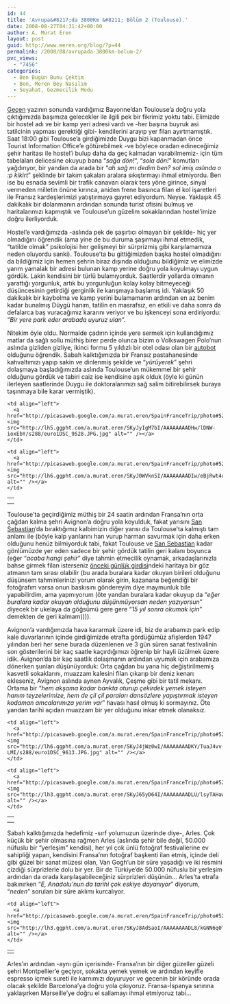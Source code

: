 ```yaml
---
id: 44
title: 'Avrupa&#8217;da 3800Km &#8211; Bölüm 2 (Toulouse).'
date: 2008-08-27T04:31:42+00:00
author: A. Murat Eren
layout: post
guid: http://www.meren.org/blog/?p=44
permalink: /2008/08/avrupada-3800km-bolum-2/
pvc_views:
  - "7456"
categories:
  - Ben Bugün Bunu Çektim
  - Ben, Meren Bey Nasılım
  - Seyahat, Gezmecilik Modu
---
```

[Geçen](http://www.meren.org/blog/2008/08/avrupada-3800km-bolum-1/) yazının sonunda vardığımız Bayonne&#8217;dan Toulouse&#8217;a doğru yola çıktığımızda başımıza gelecekler ile ilgili pek bir fikrimiz yoktu tabi. Elimizde bir hostel adı ve bir kamp yeri adresi vardı ve -her başına buyruk asi tatilcinin yapması gerektiği gibi- kendilerini arayıp yer filan ayırtmamıştık. Saat 18:00 gibi Toulouse&#8217;a girdiğimizde Duygu bizi kapanmadan önce Tourist Information Office&#8217;e götürebilmek -ve böylece oradan edineceğimiz şehir haritası ile hostel&#8217;i bulup daha da geç kalmadan varabilmemiz- için tüm tabelaları delicesine okuyup bana &#8220;_sağa dön!_&#8220;, &#8220;_sola dön!_&#8221; komutları yağdırıyor, bir yandan da arada bir &#8220;_ah sağ mı dedim ben? sol imiş aslında o :p kikirt_&#8221; şeklinde bir takım şakaları aralara sıkıştırmayı ihmal etmiyordu. Ben ise bu esnada sevimli bir trafik canavarı olarak ters yöne girince, sinyal vermeden milletin önüne kırınca, aniden frene basınca filan el kol işaretleri ile Fransız kardeşlerimizi yatıştırmaya gayret ediyordum. Neyse. Yaklaşık 45 dakikalık bir dolanmanın ardından sonunda turist ofisini bulmuş ve haritalarımızı kapmıştık ve Toulouse&#8217;un güzelim sokaklarından hostel&#8217;imize doğru ilerliyorduk.

Hostel&#8217;e vardığımızda -aslında pek de şaşırtıcı olmayan bir şekilde- hiç yer olmadığını öğrendik (ama yine de bu duruma şaşırmayı ihmal etmedik, &#8220;tatilde olmak&#8221; psikolojisi her gelişmeyi bir sürprizmiş gibi karşılamamıza neden oluyordu sanki). Toulouse&#8217;ta bu gittiğimizden başka hostel olmadığını da bildiğimiz için hemen şehrin biraz dışında olduğunu bildiğimiz ve elimizde yarım yamalak bir adresi bulunan kamp yerine doğru yola koyulmayı uygun gördük. Lakin kendisini bir türlü bulamıyorduk. Saatlerdir yollarda olmanın yarattığı yorgunluk, artık bu yorgunluğun kolay kolay bitmeyeceği düşüncesinin getirdiği gerginlik ile karışmaya başlamış idi. Yaklaşık 50 dakikalık bir kaybolma ve kamp yerini bulamamanın ardından en az benim kadar bunalmış Düygü hanım, tatilin en masrafsız, en etkili ve daha sonra da defalarca baş vuracağımız kararını veriyor ve bu işkenceyi sona erdiriyordu: &#8220;_Bir yere park eder arabada uyuruz ulan_&#8220;.

Nitekim öyle oldu. Normalde çadırın içinde yere sermek için kullandığımız matlar da sağlı sollu müthiş birer perde olunca bizim o Volkswagen Polo&#8217;nun aslında gizliden gizliye, ikinci formu 5 yıldızlı bir otel odası olan bir [autobot](http://tr.wikipedia.org/wiki/Autobots) olduğunu öğrendik. Sabah kalktığımızda bir Fransız pastahanesinde kahvaltımızı yapıp sakin ve dinlenmiş şekilde ve &#8220;_yürüyerek_&#8221; şehri dolaşmaya başladığımızda aslında Toulouse&#8217;un mükemmel bir şehir olduğunu gördük ve tabiri caiz ise kendisine aşık olduk (öyle ki günün ilerleyen saatlerinde Duygu ile doktoralarımızı sağ salim bitirebilirsek buraya taşınmaya bile karar vermiştik).

<table border="0" width="100%">
  <tr>
    <td align="right">
      <a href="http://picasaweb.google.com/a.murat.eren/SpainFranceTrip/photo#5236712032010915570"><img src="http://lh4.ggpht.com/a.murat.eren/SKyJ2QsGTvI/AAAAAAAADJg/-1rp7UzN148/s288/euro1DSC_9595.JPG.jpg" alt="" /></a>
    </td>
    
    <td align="left">
      <a href="http://picasaweb.google.com/a.murat.eren/SpainFranceTrip/photo#5236711961094057394"><img src="http://lh5.ggpht.com/a.murat.eren/SKyJyIgM7bI/AAAAAAAADHw/lDNW-ioxEbY/s288/euro1DSC_9528.JPG.jpg" alt="" /></a>
    </td>
  </tr>
  
  <tr>
    <td align="right">
      <a href="http://picasaweb.google.com/a.murat.eren/SpainFranceTrip/photo#5236712063625869026"><img src="http://lh5.ggpht.com/a.murat.eren/SKyJ4GdsNuI/AAAAAAAADKI/mxnM8MzojTg/s288/euro1DSC_9603.JPG.jpg" alt="" /></a>
    </td>
    
    <td align="left">
      <a href="http://picasaweb.google.com/a.murat.eren/SpainFranceTrip/photo#5236711999167307666"><img src="http://lh6.ggpht.com/a.murat.eren/SKyJ0WVkn5I/AAAAAAAADIw/eBjRwt4cbFY/s288/euro1DSC_9562.JPG.jpg" alt="" /></a>
    </td>
  </tr>
</table>

Toulouse&#8217;ta geçirdiğimiz müthiş bir 24 saatin ardından Fransa&#8217;nın orta çağdan kalma şehri Avignon&#8217;a doğru yola koyulduk, fakat yarısını [San Sebastian](http://www.meren.org/blog/2008/08/avrupada-3800km-bolum-1/)&#8216;da bıraktığımız kalbimizin diğer yarısı da Toulouse&#8217;ta kalmıştı tam anlamı ile (böyle kalp yarılarını han vurup harman savurmak için daha erken olduğunu henüz bilmiyorduk tabi, fakat Toulouse ve [San Sebastian](http://www.meren.org/blog/2008/08/avrupada-3800km-bolum-1/) kadar gönlümüzde yer eden sadece bir şehir gördük tatilin geri kalanı boyunca (eğer &#8220;_acaba hangi şehir_&#8221; diye tahmin etmecilik oynamak, arkadaşlarınızla bahse girmek filan isterseniz [önceki günlük girdisi](http://www.meren.org/blog/2008/08/avrupada-3800km-bolum-1avrupada-3800km-bolum-1/)ndeki haritaya bir göz atmanın tam sırası olabilir (bu arada buralara kadar okuyan birileri olduğunu düşünsem tahminlerinizi yorum olarak girin, kazanana beğendiği bir fotoğrafım varsa onun baskısını göndereyim diye maymunluk bile yapabilirdim, ama yapmıyorum (öte yandan buralara kadar okuyup da &#8220;_eğer buralara kadar okuyan olduğunu düşünmüyorsan neden yazıyorsun_&#8221; diyecek bir ukelaya da göğsümü gere gere &#8220;_15 yıl sonra okumak için_&#8221; demekten de geri kalmam)))).

Avignon&#8217;a vardığımızda hava kararmak üzere idi, biz de arabamızı park edip kale duvarlarının içinde girdiğimizde etrafta gördüğümüz afişlerden 1947 yılından beri her sene burada düzenlenen ve 3 gün süren sanat festivalinin son gösterilerini bir kaç saatle kaçırdığımızı öğrenip bir hayli üzülmek üzere idik. Avignon&#8217;da bir kaç saatlik dolaşmanın ardından uyumak için arabamıza dönerken şunları düşünüyorduk: Orta çağdan bu yana hiç değiştirilmemiş kasvetli sokaklarını, muazzam kalesini filan çıkarıp bir deniz kenarı ekleseniz, Avignon aslında aynen Ayvalık, Çeşme gibi bir tatil mekanı. Ortama bir &#8220;_hem akşama kadar bankta oturup çekirdek yemek isteyen hanım teyzelerimize, hem de çil çil paraları dansözlere yapıştırmak isteyen kodaman amcalarımıza yerim var_&#8221; havası hasıl olmuş ki sormayınız. Öte yandan tarihi açıdan muazzam bir yer olduğunu inkar etmek olanaksız.

<table border="0" width="100%">
  <tr>
    <td align="right">
      <a href="http://picasaweb.google.com/a.murat.eren/SpainFranceTrip/photo#5236712078318796818"><img src="http://lh4.ggpht.com/a.murat.eren/SKyJ49MwgBI/AAAAAAAADKg/99Fi-0wHWcY/s288/euro1DSC_9616.JPG.jpg" alt="" /></a>
    </td>
    
    <td align="left">
      <a href="http://picasaweb.google.com/a.murat.eren/SpainFranceTrip/photo#5236712071381635842"><img src="http://lh6.ggpht.com/a.murat.eren/SKyJ4jWz0wI/AAAAAAAADKY/TuaJ4vv-LMI/s288/euro1DSC_9613.JPG.jpg" alt="" /></a>
    </td>
  </tr>
  
  <tr>
    <td align="right">
      <a href="http://picasaweb.google.com/a.murat.eren/SpainFranceTrip/photo#5236712084422735026"><img src="http://lh5.ggpht.com/a.murat.eren/SKyJ5T8DNLI/AAAAAAAADK0/qJvzqMbBfIA/s288/euro1DSC_9672.JPG.jpg" alt="" /></a>
    </td>
    
    <td align="left">
      <a href="http://picasaweb.google.com/a.murat.eren/SpainFranceTrip/photo#5236712111761255298"><img src="http://lh3.ggpht.com/a.murat.eren/SKyJ65yD64I/AAAAAAAADLU/lsyTAHaw110/s288/euro1DSC_9696.JPG.jpg" alt="" /></a>
    </td>
  </tr>
</table>

Sabah kalktığımızda hedefimiz -sırf yolumuzun üzerinde diye-, Arles. Çok küçük bir şehir olmasına rağmen Arles (aslında şehir bile değil, 50.000 nüfuslu bir &#8220;yerleşim&#8221; kendisi), her yıl çok ünlü fotoğraf festivallerine ev sahipliği yapan, kendisini Fransa&#8217;nın fotoğraf başkenti ilan etmiş, içinde deli gibi güzel bir sanat müzesi olan, Van Gogh&#8217;un bir süre yaşadığı ve iki resmini çizdiği sürprizlerle dolu bir yer. Bir de Türkiye&#8217;de 50.000 nüfuslu bir yerleşim ardından da orada karşılaşabileceğiniz sürprizleri düşünün&#8230; Arles&#8217;ta etrafa bakınırken &#8220;_E, Anadolu&#8217;nun da tarihi çok eskiye dayanıyor_&#8221; diyorum, &#8220;_neden_&#8221; soruları bir süre aklımı kurcalıyor.

<table border="0" width="100%">
  <tr>
    <td align="right">
      <a href="http://picasaweb.google.com/a.murat.eren/SpainFranceTrip/photo#5236712130282208290"><img src="http://lh3.ggpht.com/a.murat.eren/SKyJ7-xzPCI/AAAAAAAADL0/H2C_jSTsIeU/s288/euro1DSC_9703.JPG.jpg" alt="" /></a>
    </td>
    
    <td align="left">
      <a href="http://picasaweb.google.com/a.murat.eren/SpainFranceTrip/photo#5236712130733042306"><img src="http://lh3.ggpht.com/a.murat.eren/SKyJ8AdSaoI/AAAAAAAADL8/kGNN6q0Tk_E/s288/euro1DSC_9708.JPG.jpg" alt="" /></a>
    </td>
  </tr>
</table>

Arles&#8217;ın ardından -aynı gün içerisinde- Fransa&#8217;nın bir diğer güzeller güzeli şehri Montpellier&#8217;e geçiyor, sokakta yemek yemek ve ardından keyifle espresso içmek sureti ile karnımızı doyuruyor ve gecenin bir köründe orada olacak şekilde Barcelona&#8217;ya doğru yola çıkıyoruz. Fransa-İspanya sınırına yaklaşırken Marseille&#8217;ye doğru el sallamayı ihmal etmiyoruz tabi&#8230;